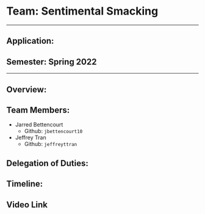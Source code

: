# Team: Sentimental Smacking
---
## Application:

## Semester: Spring 2022
---

## Overview:


## Team Members:
- Jarred Bettencourt
  - Github: `jbettencourt10`
- Jeffrey Tran
  - Github: `jeffreyttran`



## Delegation of Duties:

## Timeline:


## Video Link
